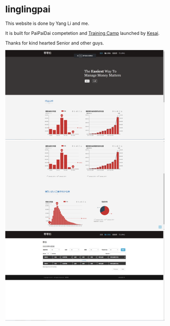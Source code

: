 # linglingpai

This website is done by Yang Li and me.

It is built for  PaiPaiDai competetion and [Training Camp](https://www.kesci.com/apps/home/competition/58e8ce6f9957300141f983a6) launched by [Kesai](https://www.kesci.com/).

Thanks for kind hearted Senior and other guys.

![image](./linglingpai/images/readme_1.png)
![iamge](./linglingpai/images/readme_2.png)
![image](./linglingpai/images/readme_3.png)
